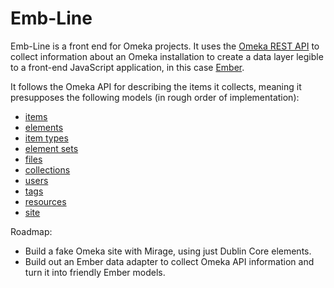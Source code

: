 # Emb-Line

Emb-Line is a front end for Omeka projects. 
It uses the [Omeka REST API](https://omeka.readthedocs.io/en/latest/Reference/api/index.html) to collect information about an Omeka installation to create a data layer legible to a front-end JavaScript application,
in this case [Ember](https://emberjs.com).

It follows the Omeka API for describing the items it collects, 
meaning it presupposes the following models (in rough order of implementation):

* [items](https://omeka.readthedocs.io/en/latest/Reference/api/resources/items.html) 
* [elements](https://omeka.readthedocs.io/en/latest/Reference/api/resources/elements.html)
* [item types](https://omeka.readthedocs.io/en/latest/Reference/api/resources/item_types.html)
* [element sets](https://omeka.readthedocs.io/en/latest/Reference/api/resources/element_sets.html)
* [files](https://omeka.readthedocs.io/en/latest/Reference/api/resources/files.html)
* [collections](https://omeka.readthedocs.io/en/latest/Reference/api/resources/collections.html)
* [users](https://omeka.readthedocs.io/en/latest/Reference/api/resources/users.html)
* [tags](https://omeka.readthedocs.io/en/latest/Reference/api/resources/tags.html)
* [resources](https://omeka.readthedocs.io/en/latest/Reference/api/resources/resources.html)
* [site](https://omeka.readthedocs.io/en/latest/Reference/api/resources/site.html)

Roadmap:

* Build a fake Omeka site with Mirage, using just Dublin Core elements.
* Build out an Ember data adapter to collect Omeka API information and turn it into friendly Ember models.

